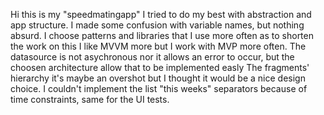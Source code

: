 Hi this is my "speedmatingapp"
I tried to do my best with abstraction and app structure.
I made some confusion with variable names, but nothing absurd.
I choose patterns and libraries that I use more often as to shorten the work on this I like MVVM more but I work with MVP more often.
The datasource is not asychronous nor it allows an error to occur, but the choosen architecture allow that to be implemented easly
The fragments' hierarchy it's maybe an overshot but I thought it would be a nice design choice.
I couldn't implement the list "this weeks" separators because of time constraints, same for the UI tests.